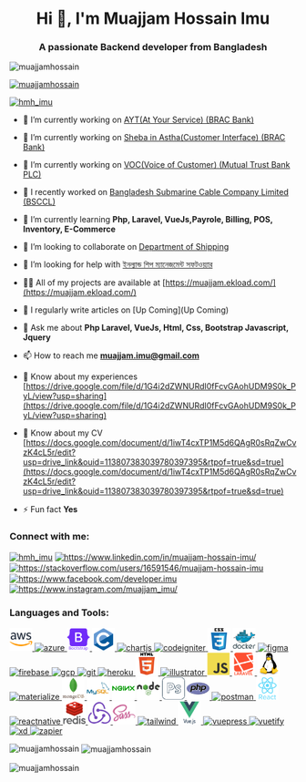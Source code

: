 <h1 align="center">Hi 👋, I'm Muajjam Hossain Imu</h1>
<h3 align="center">A passionate Backend developer from Bangladesh</h3>

<p align="left"> <img src="https://komarev.com/ghpvc/?username=muajjamhossain&label=Profile%20views&color=0e75b6&style=flat" alt="muajjamhossain" /> </p>

<p align="left"> <a href="https://github.com/ryo-ma/github-profile-trophy"><img src="https://github-profile-trophy.vercel.app/?username=muajjamhossain" alt="muajjamhossain" /></a> </p>

<p align="left"> <a href="https://twitter.com/hmh_imu" target="blank"><img src="https://img.shields.io/twitter/follow/hmh_imu?logo=twitter&style=for-the-badge" alt="hmh_imu" /></a> </p>

- 🔭 I’m currently working on [AYT(At Your Service) (BRAC Bank)](https://www.bracbank.com/en/)
- 🔭 I’m currently working on [Sheba in Astha(Customer Interface) (BRAC Bank)](https://astha.bracbank.com/ib-retail-web/tenant/index)
- 🔭 I’m currently working on [VOC(Voice of Customer) (Mutual Trust Bank PLC)](https://www.mutualtrustbank.com/)
- 🔭 I recently worked on [Bangladesh Submarine Cable Company Limited (BSCCL)](http://www.bsccl.com/)
- 🌱 I’m currently learning **Php, Laravel, VueJs,Payrole, Billing, POS, Inventory, E-Commerce**

- 👯 I’m looking to collaborate on [Department of Shipping](https://doserp.dos.gov.bd/)

- 🤝 I’m looking for help with [ইনল্যান্ড শিপ ম্যানেজমেন্ট সফটওয়্যার](https://dosinland.dos.gov.bd/backend/web/site/index)

- 👨‍💻 All of my projects are available at [https://muajjam.ekload.com/](https://muajjam.ekload.com/)

- 📝 I regularly write articles on [Up Coming](Up Coming)

- 💬 Ask me about **Php Laravel, VueJs, Html, Css, Bootstrap Javascript, Jquery**

- 📫 How to reach me **muajjam.imu@gmail.com**

- 📄 Know about my experiences [https://drive.google.com/file/d/1G4i2dZWNURdI0fFcvGAohUDM9S0k_PyL/view?usp=sharing](https://drive.google.com/file/d/1G4i2dZWNURdI0fFcvGAohUDM9S0k_PyL/view?usp=sharing)

- 📄 Know about my CV [https://docs.google.com/document/d/1iwT4cxTP1M5d6QAgR0sRqZwCvzK4cL5r/edit?usp=drive_link&ouid=113807383039780397395&rtpof=true&sd=true](https://docs.google.com/document/d/1iwT4cxTP1M5d6QAgR0sRqZwCvzK4cL5r/edit?usp=drive_link&ouid=113807383039780397395&rtpof=true&sd=true)

- ⚡ Fun fact **Yes**

<h3 align="left">Connect with me:</h3>
<p align="left">
<a href="https://twitter.com/hmh_imu" target="blank"><img align="center" src="https://raw.githubusercontent.com/rahuldkjain/github-profile-readme-generator/master/src/images/icons/Social/twitter.svg" alt="hmh_imu" height="30" width="40" /></a>
<a href="https://linkedin.com/in/https://www.linkedin.com/in/muajjam-hossain-imu/" target="blank"><img align="center" src="https://raw.githubusercontent.com/rahuldkjain/github-profile-readme-generator/master/src/images/icons/Social/linked-in-alt.svg" alt="https://www.linkedin.com/in/muajjam-hossain-imu/" height="30" width="40" /></a>
<a href="https://stackoverflow.com/users/https://stackoverflow.com/users/16591546/muajjam-hossain-imu" target="blank"><img align="center" src="https://raw.githubusercontent.com/rahuldkjain/github-profile-readme-generator/master/src/images/icons/Social/stack-overflow.svg" alt="https://stackoverflow.com/users/16591546/muajjam-hossain-imu" height="30" width="40" /></a>
<a href="https://fb.com/https://www.facebook.com/developer.imu" target="blank"><img align="center" src="https://raw.githubusercontent.com/rahuldkjain/github-profile-readme-generator/master/src/images/icons/Social/facebook.svg" alt="https://www.facebook.com/developer.imu" height="30" width="40" /></a>
<a href="https://instagram.com/https://www.instagram.com/muajjam_imu/" target="blank"><img align="center" src="https://raw.githubusercontent.com/rahuldkjain/github-profile-readme-generator/master/src/images/icons/Social/instagram.svg" alt="https://www.instagram.com/muajjam_imu/" height="30" width="40" /></a>
</p>

<h3 align="left">Languages and Tools:</h3>
<p align="left"> <a href="https://aws.amazon.com" target="_blank" rel="noreferrer"> <img src="https://raw.githubusercontent.com/devicons/devicon/master/icons/amazonwebservices/amazonwebservices-original-wordmark.svg" alt="aws" width="40" height="40"/> </a> <a href="https://azure.microsoft.com/en-in/" target="_blank" rel="noreferrer"> <img src="https://www.vectorlogo.zone/logos/microsoft_azure/microsoft_azure-icon.svg" alt="azure" width="40" height="40"/> </a> <a href="https://getbootstrap.com" target="_blank" rel="noreferrer"> <img src="https://raw.githubusercontent.com/devicons/devicon/master/icons/bootstrap/bootstrap-plain-wordmark.svg" alt="bootstrap" width="40" height="40"/> </a> <a href="https://www.cprogramming.com/" target="_blank" rel="noreferrer"> <img src="https://raw.githubusercontent.com/devicons/devicon/master/icons/c/c-original.svg" alt="c" width="40" height="40"/> </a> <a href="https://www.chartjs.org" target="_blank" rel="noreferrer"> <img src="https://www.chartjs.org/media/logo-title.svg" alt="chartjs" width="40" height="40"/> </a> <a href="https://codeigniter.com" target="_blank" rel="noreferrer"> <img src="https://cdn.worldvectorlogo.com/logos/codeigniter.svg" alt="codeigniter" width="40" height="40"/> </a> <a href="https://www.w3schools.com/css/" target="_blank" rel="noreferrer"> <img src="https://raw.githubusercontent.com/devicons/devicon/master/icons/css3/css3-original-wordmark.svg" alt="css3" width="40" height="40"/> </a> <a href="https://www.docker.com/" target="_blank" rel="noreferrer"> <img src="https://raw.githubusercontent.com/devicons/devicon/master/icons/docker/docker-original-wordmark.svg" alt="docker" width="40" height="40"/> </a> <a href="https://www.figma.com/" target="_blank" rel="noreferrer"> <img src="https://www.vectorlogo.zone/logos/figma/figma-icon.svg" alt="figma" width="40" height="40"/> </a> <a href="https://firebase.google.com/" target="_blank" rel="noreferrer"> <img src="https://www.vectorlogo.zone/logos/firebase/firebase-icon.svg" alt="firebase" width="40" height="40"/> </a> <a href="https://cloud.google.com" target="_blank" rel="noreferrer"> <img src="https://www.vectorlogo.zone/logos/google_cloud/google_cloud-icon.svg" alt="gcp" width="40" height="40"/> </a> <a href="https://git-scm.com/" target="_blank" rel="noreferrer"> <img src="https://www.vectorlogo.zone/logos/git-scm/git-scm-icon.svg" alt="git" width="40" height="40"/> </a> <a href="https://heroku.com" target="_blank" rel="noreferrer"> <img src="https://www.vectorlogo.zone/logos/heroku/heroku-icon.svg" alt="heroku" width="40" height="40"/> </a> <a href="https://www.w3.org/html/" target="_blank" rel="noreferrer"> <img src="https://raw.githubusercontent.com/devicons/devicon/master/icons/html5/html5-original-wordmark.svg" alt="html5" width="40" height="40"/> </a> <a href="https://www.adobe.com/in/products/illustrator.html" target="_blank" rel="noreferrer"> <img src="https://www.vectorlogo.zone/logos/adobe_illustrator/adobe_illustrator-icon.svg" alt="illustrator" width="40" height="40"/> </a> <a href="https://developer.mozilla.org/en-US/docs/Web/JavaScript" target="_blank" rel="noreferrer"> <img src="https://raw.githubusercontent.com/devicons/devicon/master/icons/javascript/javascript-original.svg" alt="javascript" width="40" height="40"/> </a> <a href="https://laravel.com/" target="_blank" rel="noreferrer"> <img src="https://raw.githubusercontent.com/devicons/devicon/master/icons/laravel/laravel-plain-wordmark.svg" alt="laravel" width="40" height="40"/> </a> <a href="https://www.linux.org/" target="_blank" rel="noreferrer"> <img src="https://raw.githubusercontent.com/devicons/devicon/master/icons/linux/linux-original.svg" alt="linux" width="40" height="40"/> </a> <a href="https://materializecss.com/" target="_blank" rel="noreferrer"> <img src="https://raw.githubusercontent.com/prplx/svg-logos/5585531d45d294869c4eaab4d7cf2e9c167710a9/svg/materialize.svg" alt="materialize" width="40" height="40"/> </a> <a href="https://www.mongodb.com/" target="_blank" rel="noreferrer"> <img src="https://raw.githubusercontent.com/devicons/devicon/master/icons/mongodb/mongodb-original-wordmark.svg" alt="mongodb" width="40" height="40"/> </a> <a href="https://www.mysql.com/" target="_blank" rel="noreferrer"> <img src="https://raw.githubusercontent.com/devicons/devicon/master/icons/mysql/mysql-original-wordmark.svg" alt="mysql" width="40" height="40"/> </a> <a href="https://www.nginx.com" target="_blank" rel="noreferrer"> <img src="https://raw.githubusercontent.com/devicons/devicon/master/icons/nginx/nginx-original.svg" alt="nginx" width="40" height="40"/> </a> <a href="https://nodejs.org" target="_blank" rel="noreferrer"> <img src="https://raw.githubusercontent.com/devicons/devicon/master/icons/nodejs/nodejs-original-wordmark.svg" alt="nodejs" width="40" height="40"/> </a> <a href="https://www.photoshop.com/en" target="_blank" rel="noreferrer"> <img src="https://raw.githubusercontent.com/devicons/devicon/master/icons/photoshop/photoshop-line.svg" alt="photoshop" width="40" height="40"/> </a> <a href="https://www.php.net" target="_blank" rel="noreferrer"> <img src="https://raw.githubusercontent.com/devicons/devicon/master/icons/php/php-original.svg" alt="php" width="40" height="40"/> </a> <a href="https://postman.com" target="_blank" rel="noreferrer"> <img src="https://www.vectorlogo.zone/logos/getpostman/getpostman-icon.svg" alt="postman" width="40" height="40"/> </a> <a href="https://reactjs.org/" target="_blank" rel="noreferrer"> <img src="https://raw.githubusercontent.com/devicons/devicon/master/icons/react/react-original-wordmark.svg" alt="react" width="40" height="40"/> </a> <a href="https://reactnative.dev/" target="_blank" rel="noreferrer"> <img src="https://reactnative.dev/img/header_logo.svg" alt="reactnative" width="40" height="40"/> </a> <a href="https://redis.io" target="_blank" rel="noreferrer"> <img src="https://raw.githubusercontent.com/devicons/devicon/master/icons/redis/redis-original-wordmark.svg" alt="redis" width="40" height="40"/> </a> <a href="https://redux.js.org" target="_blank" rel="noreferrer"> <img src="https://raw.githubusercontent.com/devicons/devicon/master/icons/redux/redux-original.svg" alt="redux" width="40" height="40"/> </a> <a href="https://sass-lang.com" target="_blank" rel="noreferrer"> <img src="https://raw.githubusercontent.com/devicons/devicon/master/icons/sass/sass-original.svg" alt="sass" width="40" height="40"/> </a> <a href="https://tailwindcss.com/" target="_blank" rel="noreferrer"> <img src="https://www.vectorlogo.zone/logos/tailwindcss/tailwindcss-icon.svg" alt="tailwind" width="40" height="40"/> </a> <a href="https://vuejs.org/" target="_blank" rel="noreferrer"> <img src="https://raw.githubusercontent.com/devicons/devicon/master/icons/vuejs/vuejs-original-wordmark.svg" alt="vuejs" width="40" height="40"/> </a> <a href="https://vuepress.vuejs.org/" target="_blank" rel="noreferrer"> <img src="https://raw.githubusercontent.com/AliasIO/wappalyzer/master/src/drivers/webextension/images/icons/VuePress.svg" alt="vuepress" width="40" height="40"/> </a> <a href="https://vuetifyjs.com/en/" target="_blank" rel="noreferrer"> <img src="https://bestofjs.org/logos/vuetify.svg" alt="vuetify" width="40" height="40"/> </a> <a href="https://www.adobe.com/products/xd.html" target="_blank" rel="noreferrer"> <img src="https://cdn.worldvectorlogo.com/logos/adobe-xd.svg" alt="xd" width="40" height="40"/> </a> <a href="https://zapier.com" target="_blank" rel="noreferrer"> <img src="https://www.vectorlogo.zone/logos/zapier/zapier-icon.svg" alt="zapier" width="40" height="40"/> </a> </p>

<p><img align="left" src="https://github-readme-stats.vercel.app/api/top-langs?username=muajjamhossain&show_icons=true&locale=en&layout=compact" alt="muajjamhossain" /></p>

<p>&nbsp;<img align="center" src="https://github-readme-stats.vercel.app/api?username=muajjamhossain&show_icons=true&locale=en" alt="muajjamhossain" /></p>

<p><img align="center" src="https://github-readme-streak-stats.herokuapp.com/?user=muajjamhossain&" alt="muajjamhossain" /></p>
